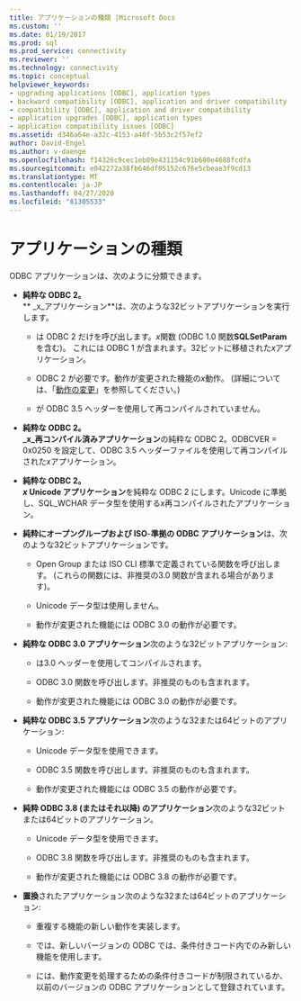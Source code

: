 ```yaml
---
title: アプリケーションの種類 |Microsoft Docs
ms.custom: ''
ms.date: 01/19/2017
ms.prod: sql
ms.prod_service: connectivity
ms.reviewer: ''
ms.technology: connectivity
ms.topic: conceptual
helpviewer_keywords:
- upgrading applications [ODBC], application types
- backward compatibility [ODBC], application and driver compatibility
- compatibility [ODBC], application and driver compatibility
- application upgrades [ODBC], application types
- application compatibility issues [ODBC]
ms.assetid: d346a64e-a32c-4153-a40f-5b53c2f57ef2
author: David-Engel
ms.author: v-daenge
ms.openlocfilehash: f14326c9cec1eb89e431154c91b680e4688fcdfa
ms.sourcegitcommit: e042272a38fb646df05152c676e5cbeae3f9cd13
ms.translationtype: MT
ms.contentlocale: ja-JP
ms.lasthandoff: 04/27/2020
ms.locfileid: "81305533"
---
```

# <a name="types-of-applications"></a>アプリケーションの種類
ODBC アプリケーションは、次のように分類できます。  
  
-   **純粋な ODBC 2。**  
     ** _x_アプリケーション**は、次のような32ビットアプリケーションを実行します。  
  
    -   は ODBC 2 だけを呼び出します。*x*関数 (ODBC 1.0 関数**SQLSetParam**を含む)。 これには ODBC 1 が含まれます。32ビットに移植された*x*アプリケーション。  
  
    -   ODBC 2 が必要です。動作が変更された機能の*x*動作。 (詳細については、「[動作の変更](../../../odbc/reference/develop-app/behavioral-changes.md)」を参照してください。)  
  
    -   が ODBC 3.5 ヘッダーを使用して再コンパイルされていません。  
  
-   **純粋な ODBC 2。**  
     **_x_再コンパイル済みアプリケーション**の純粋な ODBC 2。ODBCVER = 0x0250 を設定して、ODBC 3.5 ヘッダーファイルを使用して再コンパイルされた*x*アプリケーション。  
  
-   **純粋な ODBC 2。**  
     **_x_ Unicode アプリケーション**を純粋な ODBC 2 にします。Unicode に準拠し、SQL_WCHAR データ型を使用する*x*再コンパイルされたアプリケーション。  
  
-   **純粋にオープングループおよび ISO**-**準拠の ODBC アプリケーション**は、次のような32ビットアプリケーションです。  
  
    -   Open Group または ISO CLI 標準で定義されている関数を呼び出します。 (これらの関数には、非推奨の3.0 関数が含まれる場合があります)。  
  
    -   Unicode データ型は使用しません。  
  
    -   動作が変更された機能には ODBC 3.0 の動作が必要です。  
  
-   **純粋な ODBC 3.0 アプリケーション**次のような32ビットアプリケーション:  
  
    -   は3.0 ヘッダーを使用してコンパイルされます。  
  
    -   ODBC 3.0 関数を呼び出します。非推奨のものも含まれます。  
  
    -   動作が変更された機能には ODBC 3.0 の動作が必要です。  
  
-   **純粋な ODBC 3.5 アプリケーション**次のような32または64ビットのアプリケーション:  
  
    -   Unicode データ型を使用できます。  
  
    -   ODBC 3.5 関数を呼び出します。非推奨のものも含まれます。  
  
    -   動作が変更された機能には ODBC 3.5 の動作が必要です。  
  
-   **純粋 ODBC 3.8 (またはそれ以降) のアプリケーション**次のような32ビットまたは64ビットのアプリケーション。  
  
    -   Unicode データ型を使用できます。  
  
    -   ODBC 3.8 関数を呼び出します。非推奨のものも含まれます。  
  
    -   動作が変更された機能には ODBC 3.8 の動作が必要です。  
  
-   **置換**されたアプリケーション次のような32または64ビットのアプリケーション:  
  
    -   重複する機能の新しい動作を実装します。  
  
    -   では、新しいバージョンの ODBC では、条件付きコード内でのみ新しい機能を使用します。  
  
    -   には、動作変更を処理するための条件付きコードが制限されているか、以前のバージョンの ODBC アプリケーションとして登録されています。
